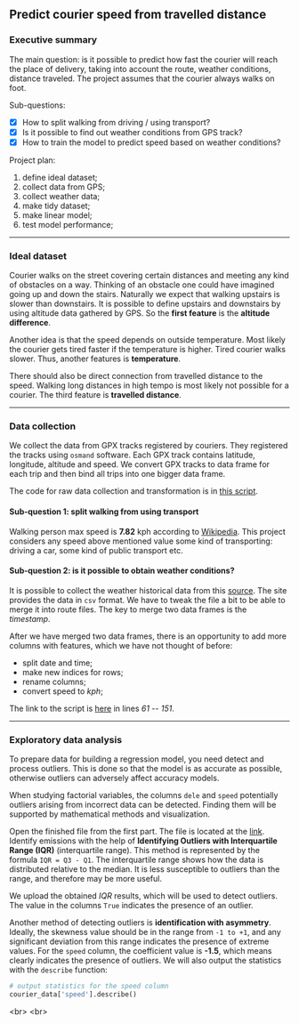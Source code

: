 ## Predict courier speed from travelled distance

### Executive summary

The main question: is it possible to predict how fast the courier will reach
the place of delivery, taking into account the route, weather conditions,
distance traveled. The project assumes that the courier always walks on foot.

Sub-questions:

- [x] How to split walking from driving / using transport?   
- [x] Is it possible to find out weather conditions from GPS track?  
- [x] How to train the model to predict speed based on weather conditions?  

Project plan:

1. define ideal dataset;  
2. collect data from GPS;  
3. collect weather data;  
4. make tidy dataset;  
5. make linear model;
6. test model performance;

***

### Ideal dataset

Courier walks on the street covering certain distances and meeting any kind of
obstacles on a way. Thinking of an obstacle one could have imagined going up
and down the stairs. Naturally we expect that walking upstairs is slower than
downstairs. It is possible to define upstairs and downstairs by using altitude
data gathered by GPS. So the **first feature** is the **altitude difference**.

Another idea is that the speed depends on outside temperature. Most likely the
courier gets tired faster if the temperature is higher. Tired courier walks
slower. Thus, another features is **temperature**.

There should also be direct connection from travelled distance to the speed.
Walking long distances in high tempo is most likely not possible for a courier.
The third feature is **travelled distance**.
___

### Data collection

We collect the data from GPX tracks registered by couriers. They registered the
tracks using `osmand` software. Each GPX track contains latitude, longitude,
altitude and speed. We convert GPX tracks to data frame for each trip and then
bind all trips into one bigger data frame.

The code for raw data collection and transformation is in [this script].

#### Sub-question 1: split walking from using transport

Walking person max speed is **7.82** kph according to [Wikipedia]. This
project considers any speed above mentioned value some kind of transporting:
driving a car, some kind of public transport etc.

#### Sub-question 2: is it possible to obtain weather conditions?

It is possible to collect the weather historical data from this [source]. The
site provides the data in `csv` format. We have to tweak the file a bit to be
able to merge it into route files. The key to merge two data frames is the
*timestamp*.

After we have merged two data frames, there is an opportunity to add more
columns with features, which we have not thought of before:

- split date and time;  
- make new indices for rows;  
- rename columns;  
- convert speed to *kph*;  

The link to the script is [here] in lines *61 -- 151*.
___

### Exploratory data analysis

To prepare data for building a regression model, you need detect and process
outliers. This is done so that the model is as accurate as possible, otherwise
outliers can adversely affect accuracy models.

When studying factorial variables, the columns `dele` and `speed` potentially
outliers arising from incorrect data can be detected. Finding them will be
supported by mathematical methods and visualization.

Open the finished file from the first part. The file is located at the [link].
Identify emissions with the help of **Identifying Outliers with Interquartile 
Range (IQR)** (interquartile range). This method is represented by the formula 
`IQR = Q3 - Q1`. The interquartile range shows how the data is distributed
relative to the median. It is less susceptible to outliers than the range, and 
therefore may be more useful.

We upload the obtained *IQR* results, which will be used to detect
outliers. The value in the columns `True` indicates the presence of an outlier.

Another method of detecting outliers is **identification with asymmetry**.
Ideally, the skewness value should be in the range from `-1 to +1`, and
any significant deviation from this range indicates the presence
of extreme values. For the `speed` column, the coefficient value is **-1.5**,
which means clearly indicates the presence of outliers. We will also output the
statistics with the `describe` function:

```python
# output statistics for the speed column
courier_data['speed'].describe()
```


<br\>
<br\>

[Wikipedia]: https://en.wikipedia.org/wiki/Walking
[source]: https://rp5.ru/%D0%9F%D0%BE%D0%B3%D0%BE%D0%B4%D0%B0_%D0%B2_%D0%BC%D0%B8%D1%80%D0%B5
[this script]: https://github.com/makaroszkaa/courier_speed/blob/main/raw_data_transform.py
[here]: https://github.com/makaroszkaa/courier_speed/blob/main/raw_data_transform.py
[link]: https://github.com/makaroszkaa/courier_speed/blob/main/linear_regression_model.py
